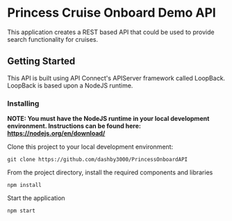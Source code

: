 # Princess Cruise Onboard Demo API

This application creates a REST based API that could be used to provide search functionality for cruises.

## Getting Started

This API is built using API Connect's APIServer framework called LoopBack.  LoopBack is based upon a NodeJS runtime.  

### Installing

**NOTE: You must have the NodeJS runtime in your local development environment.  Instructions can be found here: https://nodejs.org/en/download/**

Clone this project to your local development environment:

```
git clone https://github.com/dashby3000/PrincessOnboardAPI
```

From the project directory, install the required components and libraries

```
npm install
```

Start the application 

```
npm start
```



